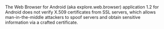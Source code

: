The Web Browser for Android (aka explore.web.browser) application 1.2 for Android does not verify X.509 certificates from SSL servers, which allows man-in-the-middle attackers to spoof servers and obtain sensitive information via a crafted certificate.